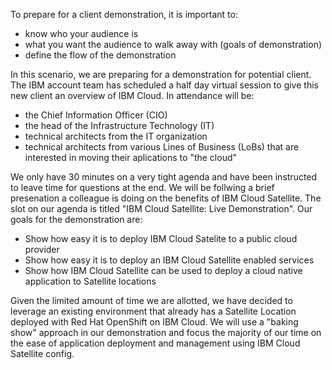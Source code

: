 To prepare for a client demonstration, it is important to:

   - know who your audience is
   - what you want the audience to walk away with (goals of demonstration)
   - define the flow of the demonstration

In this scenario, we are preparing for a demonstration for potential client. The IBM account team has scheduled a half day virtual session to give this new client an overview of IBM Cloud.  In attendance will be:

   - the Chief Information Officer (CIO)
   - the head of the Infrastructure Technology (IT)
   - technical architects from the IT organization
   - technical architects from various Lines of Business (LoBs) that are interested in moving their aplications to "the cloud"

We only have 30 minutes on a very tight agenda and have been instructed to leave time for questions at the end. We will be follwing a brief presenation a colleague is doing on the benefits of IBM Cloud Satellite. The slot on our agenda is titled "IBM Cloud Satellite: Live Demonstration".  Our goals for the demonstration are:

   - Show how easy it is to deploy IBM Cloud Satelite to a public cloud provider
   - Show how easy it is to deploy an IBM Cloud Satellite enabled services
   - Show how IBM Cloud Satellite can be used to deploy a cloud native application to Satellite locations

Given the limited amount of time we are allotted, we have decided to leverage an existing environment that already has a Satellite Location deployed with Red Hat OpenShift on IBM Cloud. We will use a "baking show" approach in our demonstration and focus the majority of our time on the ease of application deployment and management using IBM Cloud Satellite config.
